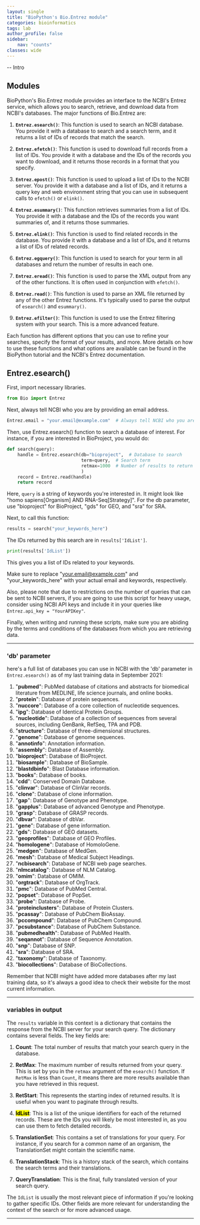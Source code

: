 ```yaml
---
layout: single
title: "BioPython's Bio.Entrez module"
categories: bioinformatics
tags: lab
author_profile: false
sidebar:
    nav: "counts"
classes: wide
---
```


-- Intro

## Modules

BioPython's Bio.Entrez module provides an interface to the NCBI's Entrez service, which allows you to search, retrieve, and download data from NCBI's databases. The major functions of Bio.Entrez are:

1. **`Entrez.esearch()`**: This function is used to search an NCBI database. You provide it with a database to search and a search term, and it returns a list of IDs of records that match the search.

2. **`Entrez.efetch()`**: This function is used to download full records from a list of IDs. You provide it with a database and the IDs of the records you want to download, and it returns those records in a format that you specify.

3. **`Entrez.epost()`**: This function is used to upload a list of IDs to the NCBI server. You provide it with a database and a list of IDs, and it returns a query key and web environment string that you can use in subsequent calls to `efetch()` or `elink()`.

4. **`Entrez.esummary()`**: This function retrieves summaries from a list of IDs. You provide it with a database and the IDs of the records you want summaries of, and it returns those summaries.

5. **`Entrez.elink()`**: This function is used to find related records in the database. You provide it with a database and a list of IDs, and it returns a list of IDs of related records.

6. **`Entrez.egquery()`**: This function is used to search for your term in all databases and return the number of results in each one.

7. **`Entrez.eread()`**: This function is used to parse the XML output from any of the other functions. It is often used in conjunction with `efetch()`.

8. **`Entrez.read()`**: This function is used to parse an XML file returned by any of the other Entrez functions. It's typically used to parse the output of `esearch()` and `esummary()`.

9. **`Entrez.efilter()`**: This function is used to use the Entrez filtering system with your search. This is a more advanced feature.

Each function has different options that you can use to refine your searches, specify the format of your results, and more. More details on how to use these functions and what options are available can be found in the BioPython tutorial and the NCBI's Entrez documentation.

## Entrez.esearch()

First, import necessary libraries.

```python
from Bio import Entrez
```

Next, always tell NCBI who you are by providing an email address.

```python
Entrez.email = "your.email@example.com"  # Always tell NCBI who you are
```

Then, use Entrez.esearch() function to search a database of interest. For instance, if you are interested in BioProject, you would do:

```python
def search(query):
    handle = Entrez.esearch(db="bioproject",  # Database to search
                            term=query,  # Search term
                            retmax=1000  # Number of results to return
                            )
    record = Entrez.read(handle)
    return record
```

Here, `query` is a string of keywords you're interested in. It might look like "homo sapiens[Organism] AND RNA-Seq[Strategy]". For the db parameter, use "bioproject" for BioProject, "gds" for GEO, and "sra" for SRA.

Next, to call this function:

```python
results = search("your_keywords_here")
```

The IDs returned by this search are in `results['IdList']`.

```python
print(results['IdList'])
```

This gives you a list of IDs related to your keywords.

Make sure to replace "[your.email@example.com](mailto:your.email@example.com)" and "your_keywords_here" with your actual email and keywords, respectively.

Also, please note that due to restrictions on the number of queries that can be sent to NCBI servers, if you are going to use this script for heavy usage, consider using NCBI API keys and include it in your queries like `Entrez.api_key = "YourAPIKey"`.

Finally, when writing and running these scripts, make sure you are abiding by the terms and conditions of the databases from which you are retrieving data.

---

### 'db' parameter

here's a full list of databases you can use in NCBI with the 'db' parameter in `Entrez.esearch()` as of my last training data in September 2021:

1. "**pubmed**": PubMed database of citations and abstracts for biomedical literature from MEDLINE, life science journals, and online books.
2. "**protein**": Database of protein sequences.
3. "**nuccore**": Database of a core collection of nucleotide sequences.
4. "**ipg**": Database of Identical Protein Groups.
5. "**nucleotide**": Database of a collection of sequences from several sources, including GenBank, RefSeq, TPA and PDB.
6. "**structure**": Database of three-dimensional structures.
7. "**genome**": Database of genome sequences.
8. "**annotinfo**": Annotation information.
9. "**assembly**": Database of Assembly.
10. "**bioproject**": Database of BioProject.
11. "**biosample**": Database of BioSample.
12. "**blastdbinfo**": Blast Database information.
13. "**books**": Database of books.
14. "**cdd**": Conserved Domain Database.
15. "**clinvar**": Database of ClinVar records.
16. "**clone**": Database of clone information.
17. "**gap**": Database of Genotype and Phenotype.
18. "**gapplus**": Database of advanced Genotype and Phenotype.
19. "**grasp**": Database of GRASP records.
20. "**dbvar**": Database of dbVar.
21. "**gene**": Database of gene information.
22. "**gds**": Database of GEO datasets.
23. "**geoprofiles**": Database of GEO Profiles.
24. "**homologene**": Database of HomoloGene.
25. "**medgen**": Database of MedGen.
26. "**mesh**": Database of Medical Subject Headings.
27. "**ncbisearch**": Database of NCBI web page searches.
28. "**nlmcatalog**": Database of NLM Catalog.
29. "**omim**": Database of OMIM.
30. "**orgtrack**": Database of OrgTrack.
31. "**pmc**": Database of PubMed Central.
32. "**popset**": Database of PopSet.
33. "**probe**": Database of Probe.
34. "**proteinclusters**": Database of Protein Clusters.
35. "**pcassay**": Database of PubChem BioAssay.
36. "**pccompound**": Database of PubChem Compound.
37. "**pcsubstance**": Database of PubChem Substance.
38. "**pubmedhealth**": Database of PubMed Health.
39. "**seqannot**": Database of Sequence Annotation.
40. "**snp**": Database of SNP.
41. "**sra**": Database of SRA.
42. "**taxonomy**": Database of Taxonomy.
43. "**biocollections**": Database of BioCollections.

Remember that NCBI might have added more databases after my last training data, so it's always a good idea to check their website for the most current information.

---

### variables in output

The `results` variable in this context is a dictionary that contains the response from the NCBI server for your search query. The dictionary contains several fields. The key fields are:

1. **Count**: The total number of results that match your search query in the database.

2. **RetMax**: The maximum number of results returned from your query. This is set by you in the `retmax` argument of the `esearch()` function. If `RetMax` is less than `Count`, it means there are more results available than you have retrieved in this request.

3. **RetStart**: This represents the starting index of returned results. It is useful when you want to paginate through results.

4. **<mark>IdList</mark>**: This is a list of the unique identifiers for each of the returned records. These are the IDs you will likely be most interested in, as you can use them to fetch detailed records.

5. **TranslationSet**: This contains a set of translations for your query. For instance, if you search for a common name of an organism, the TranslationSet might contain the scientific name.

6. **TranslationStack**: This is a history stack of the search, which contains the search terms and their translations.

7. **QueryTranslation**: This is the final, fully translated version of your search query.

The `IdList` is usually the most relevant piece of information if you're looking to gather specific IDs. Other fields are more relevant for understanding the context of the search or for more advanced usage.

---